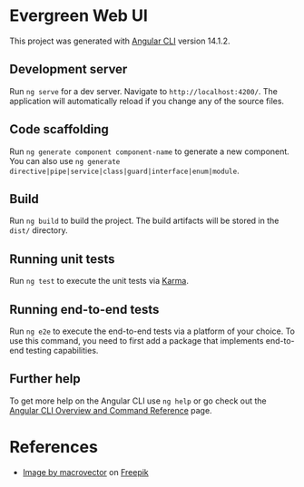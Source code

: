 # Evergreen Web UI

This project was generated with [Angular CLI](https://github.com/angular/angular-cli) version 14.1.2.

## Development server

Run `ng serve` for a dev server. Navigate to `http://localhost:4200/`. The application will automatically reload if you change any of the source files.

## Code scaffolding

Run `ng generate component component-name` to generate a new component. You can also use `ng generate directive|pipe|service|class|guard|interface|enum|module`.

## Build

Run `ng build` to build the project. The build artifacts will be stored in the `dist/` directory.

## Running unit tests

Run `ng test` to execute the unit tests via [Karma](https://karma-runner.github.io).

## Running end-to-end tests

Run `ng e2e` to execute the end-to-end tests via a platform of your choice. To use this command, you need to first add a package that implements end-to-end testing capabilities.

## Further help

To get more help on the Angular CLI use `ng help` or go check out the [Angular CLI Overview and Command Reference](https://angular.io/cli) page.



# References

- <a href="https://br.freepik.com/vetores-gratis/silhueta-da-floresta-de-pinheiros-com-pequenas-e-altas-arvores-sempre-verdes-em-branco_6804352.htm#query=evergreen&position=7&from_view=search">Image by macrovector</a> on <a href="https://br.freepik.com/">Freepik</a>